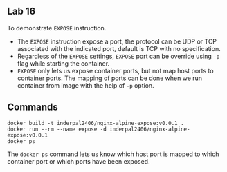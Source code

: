 ## Lab 16
To demonstrate `EXPOSE` instruction.

* The `EXPOSE` instruction expose a port, the protocol can be UDP or TCP associated with the indicated port, default is TCP with no specification.
* Regardless of the `EXPOSE` settings, `EXPOSE` port can be override using `-p` flag while starting the container.
* `EXPOSE` only lets us expose container ports, but not map host ports to container ports. The mapping of ports can be done when we run container from image with the help of `-p` option.

## Commands
```
docker build -t inderpal2406/nginx-alpine-expose:v0.0.1 .
docker run --rm --name expose -d inderpal2406/nginx-alpine-expose:v0.0.1
docker ps
```

The `docker ps` command lets us know which host port is mapped to which container port or which ports have been exposed.
